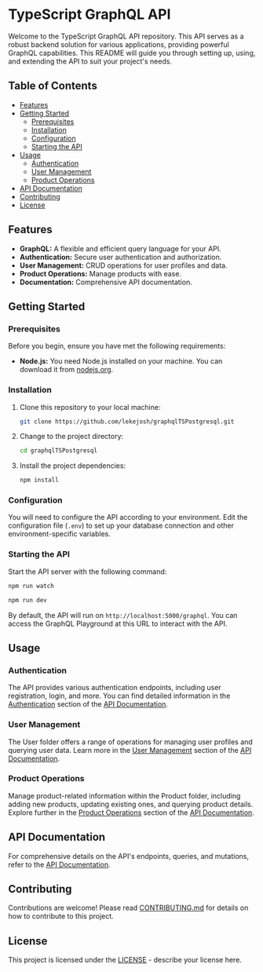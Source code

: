 # TypeScript GraphQL API

Welcome to the TypeScript GraphQL API repository. This API serves as a robust backend solution for various applications, providing powerful GraphQL capabilities. This README will guide you through setting up, using, and extending the API to suit your project's needs.

## Table of Contents

- [Features](#features)
- [Getting Started](#getting-started)
  - [Prerequisites](#prerequisites)
  - [Installation](#installation)
  - [Configuration](#configuration)
  - [Starting the API](#starting-the-api)
- [Usage](#usage)
  - [Authentication](#authentication)
  - [User Management](#user-management)
  - [Product Operations](#product-operations)
- [API Documentation](#api-documentation)
- [Contributing](#contributing)
- [License](#license)

## Features

- **GraphQL:** A flexible and efficient query language for your API.
- **Authentication:** Secure user authentication and authorization.
- **User Management:** CRUD operations for user profiles and data.
- **Product Operations:** Manage products with ease.
- **Documentation:** Comprehensive API documentation.

## Getting Started

### Prerequisites

Before you begin, ensure you have met the following requirements:

- **Node.js:** You need Node.js installed on your machine. You can download it from [nodejs.org](https://nodejs.org/).

### Installation

1. Clone this repository to your local machine:

   ```bash
   git clone https://github.com/lekejosh/graphqlTSPostgresql.git
   ```

2. Change to the project directory:

   ```bash
   cd graphqlTSPostgresql
   ```

3. Install the project dependencies:

   ```bash
   npm install
   ```

### Configuration

You will need to configure the API according to your environment. Edit the configuration file (`.env`) to set up your database connection and other environment-specific variables.

### Starting the API

Start the API server with the following command:

```bash
npm run watch
```

```bash
npm run dev
```

By default, the API will run on `http://localhost:5000/graphql`. You can access the GraphQL Playground at this URL to interact with the API.

## Usage

### Authentication

The API provides various authentication endpoints, including user registration, login, and more. You can find detailed information in the [Authentication](#authentication) section of the [API Documentation](#api-documentation).

### User Management

The User folder offers a range of operations for managing user profiles and querying user data. Learn more in the [User Management](#user-management) section of the [API Documentation](#api-documentation).

### Product Operations

Manage product-related information within the Product folder, including adding new products, updating existing ones, and querying product details. Explore further in the [Product Operations](#product-operations) section of the [API Documentation](#api-documentation).

## API Documentation

For comprehensive details on the API's endpoints, queries, and mutations, refer to the [API Documentation](API_DOCUMENTATION.md).

## Contributing

Contributions are welcome! Please read [CONTRIBUTING.md](CONTRIBUTING.md) for details on how to contribute to this project.

## License

This project is licensed under the [LICENSE](LICENSE) - describe your license here.
